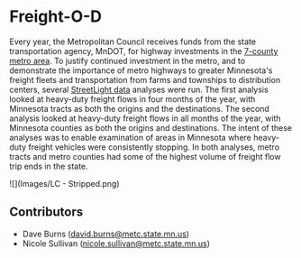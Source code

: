 # Freight-O-D

Every year, the Metropolitan Council receives funds from the state transportation agency, MnDOT, for highway investments in the [7-county metro area](https://metrocouncil.org/About-Us/Who-We-Are/The-Twin-Cities-region.aspx).  To justify continued investment in the metro, and to demonstrate the importance of metro highways to greater Minnesota's freight fleets and transportation from farms and townships to distribution centers, several [StreetLight data](https://www.streetlightdata.com/) analyses were run.  The first analysis looked at heavy-duty freight flows in four months of the year, with Minnesota tracts as both the origins and the destinations.  The second analysis looked at heavy-duty freight flows in all months of the year, with Minnesota counties as both the origins and destinations.  The intent of these analyses was to enable examination of areas in Minnesota where heavy-duty freight vehicles were consistently stopping.  In both analyses, metro tracts and metro counties had some of the highest volume of freight flow trip ends in the state.

![](Images/LC - Stripped.png)

## Contributors

* Dave Burns (david.burns@metc.state.mn.us)
* Nicole Sullivan (nicole.sullivan@metc.state.mn.us)
